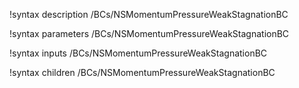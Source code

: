 !syntax description /BCs/NSMomentumPressureWeakStagnationBC

!syntax parameters /BCs/NSMomentumPressureWeakStagnationBC

!syntax inputs /BCs/NSMomentumPressureWeakStagnationBC

!syntax children /BCs/NSMomentumPressureWeakStagnationBC
